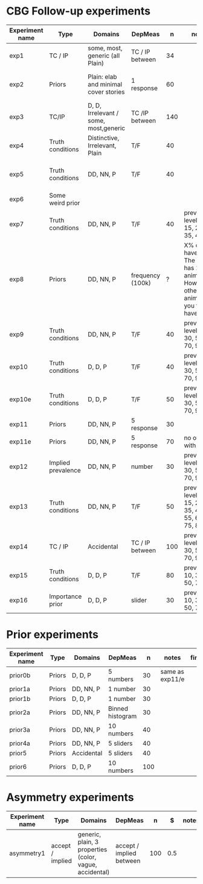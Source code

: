 
# CBG Follow-up experiments

Experiment name | Type | Domains | DepMeas | n  | notes | finding
--------------- | ---- | ------- | ------- | -- | ----- | --------
exp1 | TC / IP | some, most, generic (all Plain) | TC / IP between | 34 |
exp2 | Priors | Plain: elab and minimal cover stories | 1 response | 60 | | bimodal with peaks at 0, 50, 100
exp3 | TC/IP | D, D, Irrelevant / some, most,generic | TC /IP between | 140 | | replicate truth conditions effect
exp4 | Truth conditions | Distinctive, Irrelevant, Plain | T/F | 40 | | small effect of distinctive
exp5 | Truth conditions | DD, NN, P | T/F | 40 | | effect at low prevalence levels
exp6 | Some weird prior | 
exp7 | Truth conditions | DD, NN, P | T/F | 40 | prevalence levels: 5, 15, 25, 35, 45 | effect at all prevalence levels
exp8 | Priors | DD, NN, P | frequency (100k) | ? | X% of Y have it. The island has 100k animal. How many other animals do you think have it?
exp9 | Truth conditions| DD, NN, P | T/F | 40 | prevalence levels: 10, 30, 50, 70, 90 |
exp10 | Truth conditions| D, D, P | T/F | 40 | prevalence levels: 10, 30, 50, 70, 90 |
exp10e | Truth conditions| D, D, P | T/F | 50 | prevalence levels: 10, 30, 50, 70, 90 | Small effect at 30%
exp11 | Priors | DD, NN, P | 5 response | 30 | 
exp11e | Priors | DD, NN, P | 5 response | 70 | no overlap with 11 | 	
exp12 | Implied prevalence | DD, NN, P | number | 30 | prevalence levels: 10, 30, 50, 70, 90| 
exp13 | Truth conditions | DD, NN, P | T/F | 50 | prevalence levels: 5, 15, 25, 35, 45, 55, 65, 75, 85, 95
exp14 | TC / IP | Accidental | TC / IP between | 100 | prevalence levels: 10, 30, 50, 70, 90
exp15 | Truth conditions | D, D, P | T/F | 80 | prevlevs: 10, 30, 50, 70, 90
exp16 | Importance prior | D, D, P | slider | 30 | prevlevs: 10, 30, 50, 70, 90


# Prior experiments

Experiment name | Type | Domains | DepMeas | n  | notes | finding
--------------- | ---- | ------- | ------- | -- | ----- | --------
prior0b | Priors | D, D, P | 5 numbers | 30 | same as exp11/e
prior1a | Priors | DD, NN, P | 1 number | 30 |
prior1b | Priors | D, D, P | 1 number | 30 |
prior2a | Priors | DD, NN, P | Binned histogram | 30|
prior3a | Priors | DD, NN, P | 10 numbers | 40 |
prior4a | Priors | DD, NN, P | 5 sliders |  40 |
prior5 | Priors | Accidental | 5 sliders | 40 |
prior6 | Priors | D, D, P | 10 numbers | 100 |


# Asymmetry experiments

Experiment name | Type | Domains | DepMeas | n  | $ | notes | finding
--------------- | ---- | ------- | ------- | -- | -- | ---- | --------
asymmetry1 | accept / implied | generic, plain, 3 properties (color, vague, accidental) | accept / implied between | 100 | 0.5 | |
